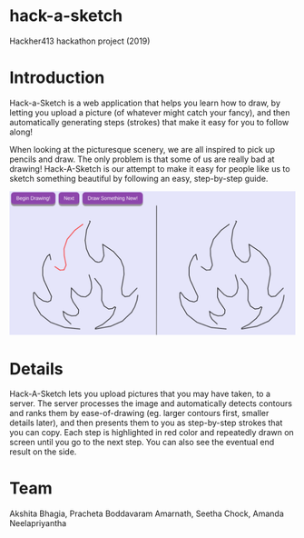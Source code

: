 # hack-a-sketch
Hackher413 hackathon project (2019)

# Introduction
Hack-a-Sketch is a web application that helps you learn how to draw, by letting you upload a picture (of whatever might catch your fancy), and then automatically generating steps (strokes) that make it easy for you to follow along!

When looking at the picturesque scenery, we are all inspired to pick up pencils and draw. The only problem is that some of us are really bad at drawing! Hack-A-Sketch is our attempt to make it easy for people like us to sketch something beautiful by following an easy, step-by-step guide.

![Hack-A-Sketch screenshot](https://github.com/AkshitaB/hack-a-sketch/blob/master/screenshots/screen3.png)

# Details

Hack-A-Sketch lets you upload pictures that you may have taken, to a server. The server processes the image and automatically detects contours and ranks them by ease-of-drawing (eg. larger contours first, smaller details later), and then presents them to you as step-by-step strokes that you can copy. Each step is highlighted in red color and repeatedly drawn on screen until you go to the next step. You can also see the eventual end result on the side.

# Team
Akshita Bhagia, Pracheta Boddavaram Amarnath, Seetha Chock, Amanda Neelapriyantha
